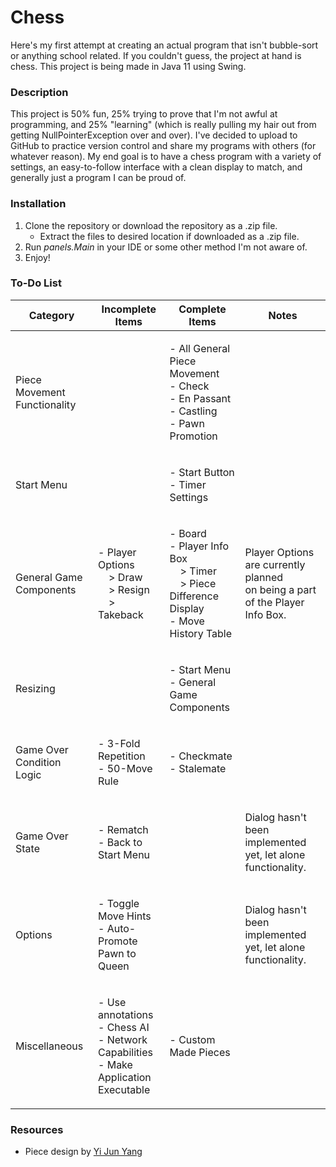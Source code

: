# Chess
Here's my first attempt at creating an actual program that isn't bubble-sort or anything school related. If you couldn't guess, the project at hand is chess. This project is being made in Java 11 using Swing.

### Description
This project is 50% fun, 25% trying to prove that I'm not awful at programming, and 25% "learning" (which is really pulling my hair out from getting NullPointerException over and over). I've decided to upload to GitHub to practice version control and share my programs with others (for whatever reason). My end goal is to have a chess program with a variety of settings, an easy-to-follow interface with a clean display to match, and generally just a program I can be proud of.

### Installation
1. Clone the repository or download the repository as a .zip file.
   * Extract the files to desired location if downloaded as a .zip file.
2. Run *panels.Main* in your IDE or some other method I'm not aware of.
3. Enjoy!

### To-Do List
| Category                     | Incomplete Items                                                                                                                        | Complete Items                                                                                                                                             | Notes                                                                                      |
| ---------------------------- | --------------------------------------------------------------------------------------------------------------------------------------- | ---------------------------------------------------------------------------------------------------------------------------------------------------------- | ------------------------------------------------------------------------------------------ |
| Piece Movement Functionality |                                                                                                                                         | <p> - All General Piece Movement<br> - Check<br> - En Passant<br> - Castling<br> - Pawn Promotion </p>                                                     |                                                                                            |
| Start Menu                   |                                                                                                                                         | <p> - Start Button<br> - Timer Settings </p>                                                                                                               |                                                                                            |
| General Game Components      | <p> - Player Options<br> &nbsp;&nbsp;&nbsp;&nbsp;> Draw<br> &nbsp;&nbsp;&nbsp;&nbsp;> Resign<br> &nbsp;&nbsp;&nbsp;&nbsp;> Takeback</p> | <p> - Board<br> - Player Info Box<br> &nbsp;&nbsp;&nbsp;&nbsp;> Timer<br> &nbsp;&nbsp;&nbsp;&nbsp;> Piece Difference Display<br> - Move History Table </p> | <p> Player Options are currently planned <br> on being a part of the Player Info Box. </p> |
| Resizing                     |                                                                                                                                         | <p> - Start Menu<br> - General Game Components </p>                                                                                                        |                                                                                            |
| Game Over Condition Logic    | <p> - 3-Fold Repetition<br> - 50-Move Rule </p>                                                                                         | <p> - Checkmate<br> - Stalemate </p>                                                                                                                       |                                                                                            |
| Game Over State              | <p> - Rematch<br> - Back to Start Menu </p>                                                                                             |                                                                                                                                                            | <p> Dialog hasn't been implemented yet, let alone functionality. </p>                      |
| Options                      | <p> - Toggle Move Hints<br> - Auto-Promote Pawn to Queen </p>                                                                           |                                                                                                                                                            | <p> Dialog hasn't been implemented yet, let alone functionality. </p>                      |
| Miscellaneous                | <p> - Use annotations<br> - Chess AI<br> - Network Capabilities<br> - Make Application Executable </p>                                  | <p> - Custom Made Pieces </p>                                                                                                                              |                                                                                            |

### Resources
* Piece design by [Yi Jun Yang](https://www.instagram.com/y.yang.art/)
